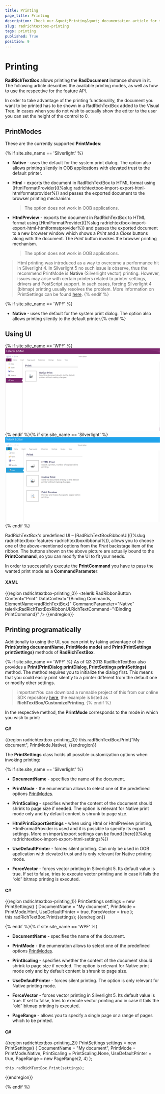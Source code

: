```yaml
---
title: Printing
page_title: Printing
description: Check our &quot;Printing&quot; documentation article for the RadRichTextBox {{ site.framework_name }} control.
slug: radrichtextbox-printing
tags: printing
published: True
position: 9
---
```


# Printing



__RadRichTextBox__ allows printing the __RadDocument__ instance shown in it. The following article describes the available printing modes, as well as how to use the respective for the feature API.
      

In order to take advantage of the printing functionality, the document you want to be printed has to be shown in a RadRichTextBox added to the Visual Tree. In cases when you do not wish to actually show the editor to the user you can set the height of the control to 0.
      

## PrintModes

These are the currently supported __PrintModes__:
        
{% if site.site_name == 'Silverlight' %}
* __Native__ - uses the default for the system print dialog. The option also allows printing silently in OOB applications with elevated trust to the default printer.
              

* __Html__ - exports the document in RadRichTextBox to HTML format using [HtmlFormatProvider]({%slug radrichtextbox-import-export-html-htmlformatprovider%}) and passes the exported document to the browser printing mechanism.
              
	>The option does not work in OOB applications.

* __HtmlPreview__ - exports the document in RadRichTextBox to HTML format using [HtmlFormatProvider]({%slug radrichtextbox-import-export-html-htmlformatprovider%}) and passes the exported document to a new browser window which shows a *Print* and a *Close* buttons along with the document. The *Print* button invokes the browser printing mechanism.

	>The option does not work in OOB applications.

>Html printing was introduced as a way to overcome a performance hit in Silverlight 4. In Silverlight 5 no such issue is observe, thus the recommend PrintMode is __Native__ (Silverlight vector) printing. However, issues may arise with certain printers related to printer settings, drivers and PostScript support. In such cases, forcing Silverlight 4 (bitmap) printing usually resolves the problem. More information on PrintSettings can be found  [here](#printing-programatically). {% endif %}

{% if site.site_name == 'WPF' %}

* __Native__ - uses the default for the system print dialog. The option also allows printing silently to the default printer.{% endif %}

## Using UI

{% if site.site_name == 'WPF' %}![Rad Rich Text Box Printing 01](images/RadRichTextBox_Printing_01.png){% endif %}{% if site.site_name == 'Silverlight' %}![Rad Rich Text Box Printing 02](images/RadRichTextBox_Printing_02.png){% endif %}

RadRichTextBox's predefined UI – [RadRichTextBoxRibbonUI]({%slug radrichtextbox-features-radrichtextboxribbonui%}), allows you to choose one of the above-mentioned options from the *Print* backstage item of the ribbon. The buttons shown on the above picture are actually bound to the __PrintCommand__, so you can modify the UI to fit your needs.
        

In order to successfully execute the __PrintCommand__ you have to pass the wanted print mode as a __CommandParameter__:
        

#### __XAML__

{{region radrichtextbox-printing_0}}
    <telerik:RadRibbonButton Content="Print" DataContext="{Binding Commands, ElementName=radRichTextBox}" 
	  CommandParameter="Native" telerik:RadRichTextBoxRibbonUI.RichTextCommand="{Binding PrintCommand}" />
{{endregion}}



## Printing programatically

Additionally to using the UI, you can print by taking advantage of the __Print(string documentName, PrintMode mode)__ and __Print(PrintSettings printSettings)__ methods of __RadRichTextBox__.

{% if site.site_name == 'WPF' %}
As of Q3 2013 RadRichTextBox also provides a __Print(PrintDialog printDialog, PrintSettings printSettings)__ method. The method requires you to initialize the dialog first. This means that you could easily print silently to a printer different from the default one or modify other settings.
          

>importantYou can download a runnable project of this from our online SDK repository [here](https://github.com/telerik/xaml-sdk/tree/master/), the example is listed as __RichTextBox/CustomizePrinting__.
{% endif %}

In the respective method, the __PrintMode__ corresponds to the mode in which you wish to print:
        

#### __C#__

{{region radrichtextbox-printing_0}}
    this.radRichTextBox.Print("My document", PrintMode.Native);
{{endregion}}



The __PrintSettings__ class holds all possible customization options when invoking printing:

{% if site.site_name == 'Silverlight' %}

* __DocumentName__ - specifies the name of the document.
              

* __PrintMode__ - the enumeration allows to select one of the predefined options [PrintModes](#printmodes).
              

* __PrintScaling__ - specifies whether the content of the document should shrink to page size if needed. The option is relevant for Native print mode only and by default content is shrunk to page size.
              

* __HtmlPrintExportSettings__ - when using Html or HtmlPreview printing, HtmlFormatProvider is used and it is possible to specify its export settings. More on import/export settings can be found [here]({%slug radrichtextbox-import-export-html-settings%})

* __UseDefaultPrinter__ - forces silent printing. Can only be used in OOB application with elevated trust and is only relevant for Native printing mode.
              

* __ForceVector__ - forces vector printing in Silverlight 5. Its default value is true. If set to false, tries to execute vector printing and in case it fails the “old” bitmap printing is executed.
              

#### __C#__

{{region radrichtextbox-printing_1}}
    PrintSettings settings = new PrintSettings()
    {
        DocumentName = "My document",
        PrintMode = PrintMode.Html,
        UseDefaultPrinter = true,
        ForceVector = true
    };
    this.radRichTextBox.Print(settings);
{{endregion}}

{% endif %}{% if site.site_name == 'WPF' %}

* __DocumentName__ - specifies the name of the document.
              

* __PrintMode__ - the enumeration allows to select one of the predefined options [PrintModes](#printmodes).
              

* __PrintScaling__ - specifies whether the content of the document should shrink to page size if needed. The option is relevant for Native print mode only and by default content is shrunk to page size.
              

* __UseDefaultPrinter__ - forces silent printing. The option is only relevant for Native printing mode.
              

* __ForceVector__ - forces vector printing in Silverlight 5. Its default value is true. If set to false, tries to execute vector printing and in case it fails the “old” bitmap printing is executed.
              

* __PageRange__ - allows you to specify a single page or a range of pages which to be printed.
              

#### __C#__

{{region radrichtextbox-printing_2}}
    PrintSettings settings = new PrintSettings()
    {
        DocumentName = "My document",
        PrintMode = PrintMode.Native,
        PrintScaling = PrintScaling.None,
        UseDefaultPrinter = true,
        PageRange = new PageRange(2, 4)
    };

    this.radRichTextBox.Print(settings);
{{endregion}}

{% endif %}


